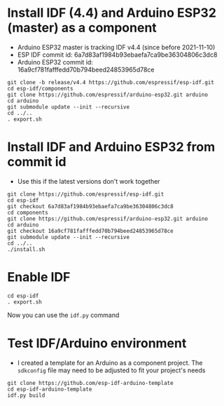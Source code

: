 # Install IDF (4.4) and Arduino ESP32 (master) as a component
 - Arduino ESP32 master is tracking IDF v4.4 (since before 2021-11-10)
 - ESP IDF commit id: 6a7d83af1984b93ebaefa7ca9be36304806c3dc8
 - Arduino ESP32 commit id: 16a9cf781fafffedd70b794beed24853965d78ce
```
git clone -b release/v4.4 https://github.com/espressif/esp-idf.git
cd esp-idf/components
git clone https://github.com/espressif/arduino-esp32.git arduino
cd arduino
git submodule update --init --recursive
cd ../..
. export.sh
```

# Install IDF and Arduino ESP32 from commit id
 - Use this if the latest versions don't work together
```
git clone https://github.com/espressif/esp-idf.git
cd esp-idf
git checkout 6a7d83af1984b93ebaefa7ca9be36304806c3dc8
cd components
git clone https://github.com/espressif/arduino-esp32.git arduino
cd arduino
git checkout 16a9cf781fafffedd70b794beed24853965d78ce
git submodule update --init --recursive
cd ../..
./install.sh
```

# Enable IDF
```
cd esp-idf
. export.sh
```
Now you can use the ```idf.py``` command

# Test IDF/Arduino environment
 - I created a template for an Arduino as a component project. The ```sdkconfig``` file may need to be adjusted to fit your project's needs
```
git clone https://github.com/esp-idf-arduino-template
cd esp-idf-arduino-template
idf.py build
```
